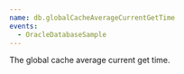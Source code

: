 ```yaml
---
name: db.globalCacheAverageCurrentGetTime
events:
  - OracleDatabaseSample
---
```


The global cache average current get time.